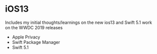 # iOS13



<Head>
Includes my initial thoughts/learnings on the new ios13 and Swift 5.1 work on the WWDC 2019 releases  
</Head>

- Apple Privacy 
- Swift Package Manager
- Swift 5.1
